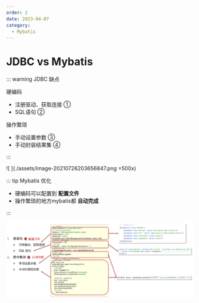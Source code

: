 ```yaml
---
order: 2
date: 2023-04-07
category: 
  - Mybatis
---
```


# JDBC vs Mybatis

::: warning JDBC 缺点

硬编码

* 注册驱动、获取连接 ①
* SQL语句 ②

操作繁琐

* 手动设置参数 ③
* 手动封装结果集 ④

:::

![ ](./assets/image-20210726203656847.png =500x)

::: tip Mybatis 优化

* 硬编码可以配置到 **配置文件**
* 操作繁琐的地方mybatis都 **自动完成**

:::

![ ](./assets/image-20210726204849309.png)
